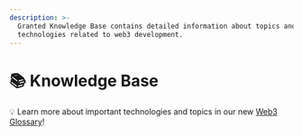 ```yaml
---
description: >-
  Granted Knowledge Base contains detailed information about topics and
  technologies related to web3 development.
---
```


# 📚 Knowledge Base

💡 Learn more about important technologies and topics in our new [Web3 Glossary](web3-glossary.md)!
